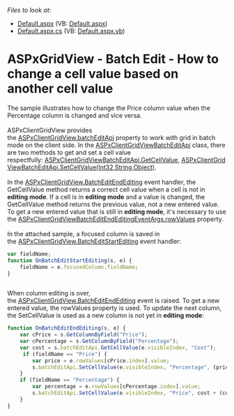 <!-- default file list -->
*Files to look at*:

* [Default.aspx](./CS/Default.aspx) (VB: [Default.aspx](./VB/Default.aspx))
* [Default.aspx.cs](./CS/Default.aspx.cs) (VB: [Default.aspx.vb](./VB/Default.aspx.vb))
<!-- default file list end -->
# ASPxGridView - Batch Edit - How to change a cell value based on another cell value


<p>The sample illustrates how to change the Price column value when the Percentage column is changed and vice versa. <br><br>ASPxClientGridView provides the <a href="https://documentation.devexpress.com/#AspNet/DevExpressWebScriptsASPxClientGridView_batchEditApitopic">ASPxClientGridView.batchEditApi</a> property to work with grid in batch mode on the client side. In the <a href="https://documentation.devexpress.com/#AspNet/clsDevExpressWebScriptsASPxClientGridViewBatchEditApitopic">ASPxClientGridViewBatchEditApi</a> class, there are two methods to get and set a cell value respectfully: <a href="https://documentation.devexpress.com/#AspNet/DevExpressWebScriptsASPxClientGridViewBatchEditApi_GetCellValuetopic">ASPxClientGridViewBatchEditApi.GetCellValue</a>, <a href="https://documentation.devexpress.com/#AspNet/DevExpressWebScriptsASPxClientGridViewBatchEditApi_SetCellValuetopic(U0XPfw)">ASPxClientGridViewBatchEditApi.SetCellValue(Int32,String,Object)</a>.<br><br>In the <a href="https://documentation.devexpress.com/#AspNet/DevExpressWebScriptsASPxClientGridView_BatchEditEndEditingtopic">ASPxClientGridView.BatchEditEndEditing</a> event handler, the GetCellValue method returns a correct cell value when a cell is not in <strong>editing mode</strong>. If a cell is in <strong>editing mode</strong> and a value is changed, the GetCellValue method returns the previous value, not a new entered value. To get a new entered value that is still in <strong>editing mode</strong>, it's necessary to use the <a href="https://documentation.devexpress.com/#AspNet/DevExpressWebScriptsASPxClientGridViewBatchEditEndEditingEventArgs_rowValuestopic">ASPxClientGridViewBatchEditEndEditingEventArgs.rowValues</a> property. <br><br>In the attached sample, a focused column is saved in the <a href="https://documentation.devexpress.com/#AspNet/DevExpressWebScriptsASPxClientGridView_BatchEditStartEditingtopic">ASPxClientGridView.BatchEditStartEditing</a> event handler:</p>


```js
var fieldName;
function OnBatchEditStartEditing(s, e) {
    fieldName = e.focusedColumn.fieldName;
}
 

```


<p>When column editing is over, the <a href="https://documentation.devexpress.com/#AspNet/DevExpressWebScriptsASPxClientGridView_BatchEditEndEditingtopic">ASPxClientGridView.BatchEditEndEditing</a> event is raised. To get a new entered value, the rowValues property is used. To update the next column, the SetCellValue is used as a new column is not yet in <strong>editing mode</strong>: </p>


```js
function OnBatchEditEndEditing(s, e) {
    var cPrice = s.GetColumnByField("Price");
    var cPercentage = s.GetColumnByField("Percentage");
    var cost = s.batchEditApi.GetCellValue(e.visibleIndex, "Cost");
     if (fieldName == "Price") {
        var price = e.rowValues[cPrice.index].value;
        s.batchEditApi.SetCellValue(e.visibleIndex, "Percentage", (price - cost) / (cost), null, true);
    }
    if (fieldName == "Percentage") {
        var percentage = e.rowValues[cPercentage.index].value;
        s.batchEditApi.SetCellValue(e.visibleIndex, "Price", cost + (cost * percentage), null, true);
    }
}
 

```



<br/>


